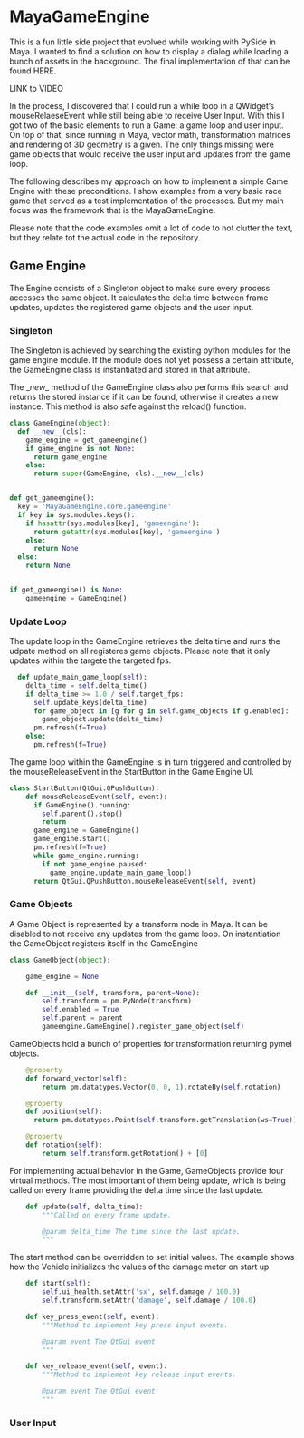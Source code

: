 # MayaGameEngine

This is a fun little side project that evolved while working with PySide in Maya.
I wanted to find a solution on how to display a dialog while loading a bunch of assets in the background. The final implementation of that can be found HERE.

LINK to VIDEO

In the process, I discovered that I could run a while loop in a QWidget’s mouseRelaeseEvent while still being able to receive User Input.
With this I got two of the basic elements to run a Game: a game loop and user input. On top of that, since running in Maya, vector math, transformation matrices and rendering of 3D geometry is a given.
The only things missing were game objects that would receive the user input and updates from the game loop.

The following describes my approach on how to implement a simple Game Engine with these preconditions. I show examples from a very basic race game that served as a test implementation of the processes. But my main focus was the framework that is the MayaGameEngine.

Please note that the code examples omit a lot of code to not clutter the text, but they relate tot the actual code in the repository.

## Game Engine
The Engine consists of a Singleton object to make sure every process accesses the same object.
It calculates the delta time between frame updates, updates the registered game objects and the user input.

### Singleton
The Singleton is achieved by searching the existing python modules for the game engine module. If the module does not yet possess a certain attribute, the GameEngine class is instantiated and stored in that attribute.

The \__new__ method of the GameEngine class also performs this search and returns the stored instance if it can be found, otherwise it creates a new instance.
This method is also safe against the reload() function.

```python
class GameEngine(object):
  def __new__(cls):
    game_engine = get_gameengine()
    if game_engine is not None:
      return game_engine
    else:
      return super(GameEngine, cls).__new__(cls)


def get_gameengine():
  key = 'MayaGameEngine.core.gameengine'
  if key in sys.modules.keys():
    if hasattr(sys.modules[key], 'gameengine'):
      return getattr(sys.modules[key], 'gameengine')
    else:
      return None
  else:
    return None


if get_gameengine() is None:
    gameengine = GameEngine()
```

### Update Loop

The update loop in the GameEngine retrieves the delta time and runs the udpate method on all registeres game objects.
Please note that it only updates within the targete the targeted fps.

```python
  def update_main_game_loop(self):
    delta_time = self.delta_time()
    if delta_time >= 1.0 / self.target_fps:
      self.update_keys(delta_time)
      for game_object in [g for g in self.game_objects if g.enabled]:
        game_object.update(delta_time)
      pm.refresh(f=True)
    else:
      pm.refresh(f=True)
```

The game loop within the GameEngine is in turn triggered and controlled by the mouseReleaseEvent in the StartButton in the Game Engine UI.

```python
class StartButton(QtGui.QPushButton):
    def mouseReleaseEvent(self, event):
      if GameEngine().running:
        self.parent().stop()
        return
      game_engine = GameEngine()
      game_engine.start()
      pm.refresh(f=True)
      while game_engine.running:
        if not game_engine.paused:
          game_engine.update_main_game_loop()
      return QtGui.QPushButton.mouseReleaseEvent(self, event)
```

### Game Objects
A Game Object is represented by a transform node in Maya.
It can be disabled to not receive any updates from the game loop. 
On instantiation the GameObject registers itself in the GameEngine

```python
class GameObject(object):

    game_engine = None

    def __init__(self, transform, parent=None):
        self.transform = pm.PyNode(transform)
        self.enabled = True
        self.parent = parent
        gameengine.GameEngine().register_game_object(self)
```

GameObjects hold a bunch of properties for transformation returning pymel objects.

```python
    @property
    def forward_vector(self):
        return pm.datatypes.Vector(0, 0, 1).rotateBy(self.rotation)

    @property
    def position(self):
      return pm.datatypes.Point(self.transform.getTranslation(ws=True))

    @property
    def rotation(self):
        return self.transform.getRotation() + [0]
```

For implementing actual behavior in the Game, GameObjects provide four virtual methods.
The most important of them being update, which is being called on every frame providing the delta time since the last update.

```python
    def update(self, delta_time):
        """Called on every frame update.

        @param delta_time The time since the last update.
        """
```

The start method can be overridden to set initial values. The example shows how the Vehicle initializes the values of the damage meter on start up 

```python
    def start(self):
        self.ui_health.setAttr('sx', self.damage / 100.0)
        self.transform.setAttr('damage', self.damage / 100.0)
```


```python
    def key_press_event(self, event):
        """Method to implement key press input events.

        @param event The QtGui event
        """

    def key_release_event(self, event):
        """Method to implement key release input events.

        @param event The QtGui event
        """
```










### User Input
